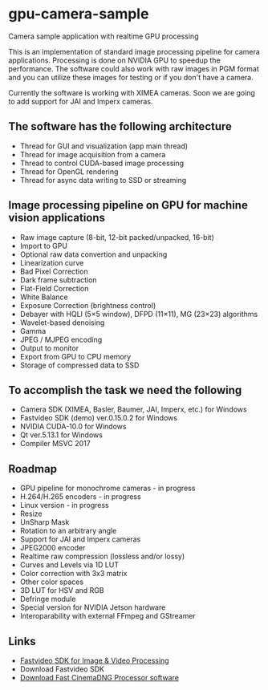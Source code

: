 # gpu-camera-sample
Camera sample application with realtime GPU processing

<p>This is an implementation of standard image processing pipeline for camera applications. Processing is done on NVIDIA GPU to speedup the performance. The software could also work with raw images in PGM format and you can utilize these images for testing or if you don't have a camera.</p>

<p>Currently the software is working with XIMEA cameras. Soon we are going to add support for JAI and Imperx cameras.</p>

<h2>The software has the following architecture</h2>
<ul>
  <li>Thread for GUI and visualization (app main thread)</li>
  <li>Thread for image acquisition from a camera</li>
  <li>Thread to control CUDA-based image processing</li>
  <li>Thread for OpenGL rendering</li>
  <li>Thread for async data writing to SSD or streaming</li>
</ul>

<h2>Image processing pipeline on GPU for machine vision applications</h2>
<ul>
  <li>Raw image capture (8-bit, 12-bit packed/unpacked, 16-bit)</li>
  <li>Import to GPU</li>
  <li>Optional raw data convertion and unpacking</li>
  <li>Linearization curve</li>
  <li>Bad Pixel Correction</li>  
  <li>Dark frame subtraction</li>  
  <li>Flat-Field Correction</li>  
  <li>White Balance</li>
  <li>Exposure Correction (brightness control)</li>  
  <li>Debayer with HQLI (5&times;5 window), DFPD (11&times;11), MG (23&times;23) algorithms</li>
  <li>Wavelet-based denoising</li>  
  <li>Gamma</li>
  <li>JPEG / MJPEG encoding</li>
  <li>Output to monitor</li>  
  <li>Export from GPU to CPU memory</li>  
  <li>Storage of compressed data to SSD</li>    
</ul>

<h2>To accomplish the task we need the following</h2>
<ul>
  <li>Camera SDK (XIMEA, Basler, Baumer, JAI, Imperx, etc.) for Windows</li>
  <li>Fastvideo SDK (demo) ver.0.15.0.2 for Windows</li>
  <li>NVIDIA CUDA-10.0 for Windows</li>
  <li>Qt ver.5.13.1 for Windows</li>
  <li>Compiler MSVC 2017</li>
</ul>

<h2>Roadmap</h2>
<ul>
  <li>GPU pipeline for monochrome cameras - in progress</li>
  <li>H.264/H.265 encoders - in progress</li>  
  <li>Linux version - in progress</li>
  <li>Resize</li>
  <li>UnSharp Mask</li>
  <li>Rotation to an arbitrary angle</li>    
  <li>Support for JAI and Imperx cameras</li>
  <li>JPEG2000 encoder</li>
  <li>Realtime raw compression (lossless and/or lossy)</li>
  <li>Curves and Levels via 1D LUT</li>
  <li>Color correction with 3x3 matrix</li>  
  <li>Other color spaces</li>
  <li>3D LUT for HSV and RGB</li>
  <li>Defringe module</li>
  <li>Special version for NVIDIA Jetson hardware</li>
  <li>Interoparability with external FFmpeg and GStreamer</li>
</ul>

<h2>Links</h2>
<ul>
  <li><a href="https://www.fastcompression.com/product/sdk.htm" target="_blank">Fastvideo SDK for Image & Video Processing</a></li>
  <li>Download Fastvideo SDK</li>
  <li><a href="https://www.fastcinemadng.com/download/download.html">Download Fast CinemaDNG Processor software</a></li>
</ul>
<p></p>
